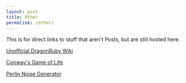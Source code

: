 ```yaml
---
layout: post
title: Other
permalink: /other/
---
```


This is for direct links to stuff that aren't Posts, but are still hosted here.

[Unofficial DragonRuby Wiki](https://ejectdrive.com/Ruby_for_Dragons/)

[Conway's Game of Life](https://ejectdrive.com/conway)

[Perlin Noise Generator](https://ejectdrive.com/perlin-noise)

